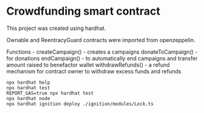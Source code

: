 # Crowdfunding smart contract

This project was created using hardhat.

Ownable and ReentracyGuard contracts were imported from openzeppelin.

Functions - createCampaign() - creates a campaigns
donateToCampaign() - for donations
endCampaign() - to automatically end campaigns and transfer amount raised to benefactor wallet
withdrawRefunds() - a refund mechanism for contract owner to withdraw excess funds and refunds

```shell
npx hardhat help
npx hardhat test
REPORT_GAS=true npx hardhat test
npx hardhat node
npx hardhat ignition deploy ./ignition/modules/Lock.ts
```
